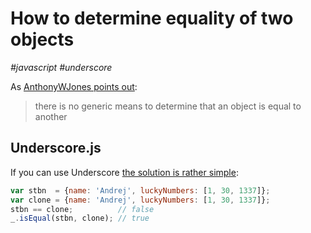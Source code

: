 # How to determine equality of two objects

_#javascript_ _#underscore_

As [AnthonyWJones points out](http://stackoverflow.com/a/201471/2040520):

> there is no generic means to determine that an object is equal to another

## Underscore.js

If you can use Underscore [the solution is rather simple](http://underscorejs.org/#isEqual):

```javascript
var stbn  = {name: 'Andrej', luckyNumbers: [1, 30, 1337]};
var clone = {name: 'Andrej', luckyNumbers: [1, 30, 1337]};
stbn == clone;          // false
_.isEqual(stbn, clone); // true
```
